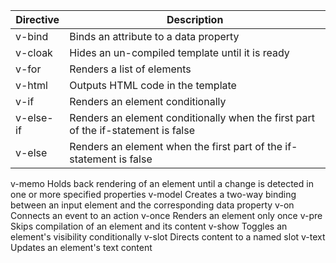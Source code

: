 


| Directive	| Description |
| --- | --------|
| v-bind |	Binds an attribute to a data property |
| v-cloak |	Hides an un-compiled template until it is ready |
| v-for |	Renders a list of elements |
| v-html |	Outputs HTML code in the template |
| v-if |	Renders an element conditionally |
| v-else-if |	Renders an element conditionally when the first part of the if-statement is false |
| v-else |	Renders an element when the first part of the if-statement is false |
v-memo	Holds back rendering of an element until a change is detected in one or more specified properties
v-model	Creates a two-way binding between an input element and the corresponding data property
v-on	Connects an event to an action
v-once	Renders an element only once
v-pre	Skips compilation of an element and its content
v-show	Toggles an element's visibility conditionally
v-slot	Directs content to a named slot
v-text	Updates an element's text content
